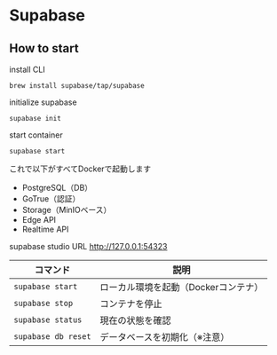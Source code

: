# Supabase

## How to start

install CLI
```
brew install supabase/tap/supabase
```

initialize supabase
```
supabase init
```

start container
```
supabase start
```

これで以下がすべてDockerで起動します
- PostgreSQL（DB）
- GoTrue（認証）
- Storage（MinIOベース）
- Edge API
- Realtime API


supabase studio URL
http://127.0.0.1:54323

| コマンド                | 説明                    |
| ------------------- | --------------------- |
| `supabase start`    | ローカル環境を起動（Dockerコンテナ） |
| `supabase stop`     | コンテナを停止               |
| `supabase status`   | 現在の状態を確認              |
| `supabase db reset` | データベースを初期化（※注意）       |
